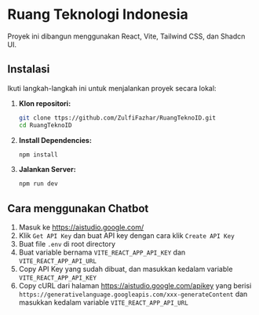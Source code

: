 # Ruang Teknologi Indonesia

Proyek ini dibangun menggunakan React, Vite, Tailwind CSS, dan Shadcn UI.

<!-- ## Daftar Isi

- [Instalasi](#instalasi)
- [Struktur Folder](#struktur-folder)
- [Kontribusi](#kontribusi)
- [Lisensi](#lisensi) -->

## Instalasi

Ikuti langkah-langkah ini untuk menjalankan proyek secara lokal:

1. **Klon repositori:**
   ```bash
   git clone ttps://github.com/ZulfiFazhar/RuangTeknoID.git
   cd RuangTeknoID
   ```
2. **Install Dependencies:**

   ```bash
   npm install
   ```

3. **Jalankan Server:**
   ```bash
   npm run dev
   ```

## Cara menggunakan Chatbot

1. Masuk ke https://aistudio.google.com/
2. Klik `Get API Key` dan buat API key dengan cara klik `Create API Key`
3. Buat file `.env` di root directory
4. Buat variable bernama `VITE_REACT_APP_API_KEY` dan `VITE_REACT_APP_API_URL`
5. Copy API Key yang sudah dibuat, dan masukkan kedalam variable `VITE_REACT_APP_API_KEY`
6. Copy cURL dari halaman https://aistudio.google.com/apikey yang berisi `https://generativelanguage.googleapis.com/xxx-generateContent` dan masukkan kedalam variable `VITE_REACT_APP_API_URL`
